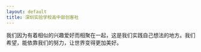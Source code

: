```yaml
---
layout: default
title: 深圳实验学校高中部创客社
---
```


我们因为有着相似的兴趣爱好而相聚在一起，这是我们实践自己想法的地方。我们希望，能依靠我们的努力，让世界变得更加美好。
